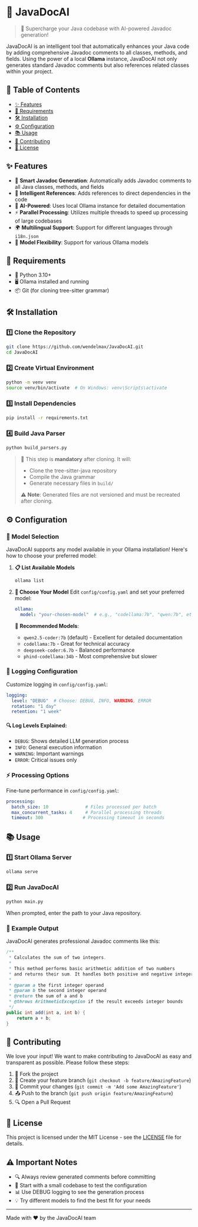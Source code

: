 # 🤖 JavaDocAI 

> 🌟 Supercharge your Java codebase with AI-powered Javadoc generation!

JavaDocAI is an intelligent tool that automatically enhances your Java code by adding comprehensive Javadoc comments to all classes, methods, and fields. Using the power of a local **Ollama** instance, JavaDocAI not only generates standard Javadoc comments but also references related classes within your project.

## 📄 Table of Contents

- [✨ Features](#-features)
- [🚀 Requirements](#-requirements)
- [🛠️ Installation](#️-installation)
- [⚙️ Configuration](#️-configuration)
- [📚 Usage](#-usage)
- [🤝 Contributing](#-contributing)
- [📝 License](#-license)

## ✨ Features

- 🎯 **Smart Javadoc Generation**: Automatically adds Javadoc comments to all Java classes, methods, and fields
- 🔄 **Intelligent References**: Adds references to direct dependencies in the code
- 🧠 **AI-Powered**: Uses local Ollama instance for detailed documentation
- ⚡ **Parallel Processing**: Utilizes multiple threads to speed up processing of large codebases
- 🌍 **Multilingual Support**: Support for different languages through `i18n.json`
- 🎨 **Model Flexibility**: Support for various Ollama models

## 🚀 Requirements

- 🐍 Python 3.10+
- 🖥️ Ollama installed and running
- 📦 Git (for cloning tree-sitter grammar)

## 🛠️ Installation

### 1️⃣ Clone the Repository
```bash
git clone https://github.com/wendelmax/JavaDocAI.git
cd JavaDocAI
```

### 2️⃣ Create Virtual Environment
```bash
python -m venv venv
source venv/bin/activate  # On Windows: venv\Scripts\activate
```

### 3️⃣ Install Dependencies
```bash
pip install -r requirements.txt
```

### 4️⃣ Build Java Parser
```bash
python build_parsers.py
```

> 🔨 This step is **mandatory** after cloning. It will:
> - Clone the tree-sitter-java repository
> - Compile the Java grammar
> - Generate necessary files in `build/`
>
> ⚠️ **Note**: Generated files are not versioned and must be recreated after cloning.

## ⚙️ Configuration

### 🤖 Model Selection

JavaDocAI supports any model available in your Ollama installation! Here's how to choose your preferred model:

1. **📋 List Available Models**
   ```bash
   ollama list
   ```

2. **🎯 Choose Your Model**
   Edit `config/config.yaml` and set your preferred model:
   ```yaml
   ollama:
     model: "your-chosen-model"  # e.g., "codellama:7b", "qwen:7b", etc.
   ```

   🌟 **Recommended Models**:
   - `qwen2.5-coder:7b` (default) - Excellent for detailed documentation
   - `codellama:7b` - Great for technical accuracy
   - `deepseek-coder:6.7b` - Balanced performance
   - `phind-codellama:34b` - Most comprehensive but slower

### 📝 Logging Configuration

Customize logging in `config/config.yaml`:
```yaml
logging:
  level: "DEBUG"  # Choose: DEBUG, INFO, WARNING, ERROR
  rotation: "1 day"
  retention: "1 week"
```

#### 🔍 Log Levels Explained:
- `DEBUG`: Shows detailed LLM generation process
- `INFO`: General execution information
- `WARNING`: Important warnings
- `ERROR`: Critical issues only

### ⚡ Processing Options

Fine-tune performance in `config/config.yaml`:
```yaml
processing:
  batch_size: 10              # Files processed per batch
  max_concurrent_tasks: 4     # Parallel processing threads
  timeout: 300               # Processing timeout in seconds
```

## 📚 Usage

### 1️⃣ Start Ollama Server
```bash
ollama serve
```

### 2️⃣ Run JavaDocAI
```bash
python main.py
```
When prompted, enter the path to your Java repository.

### 📝 Example Output

JavaDocAI generates professional Javadoc comments like this:
```java
/**
 * Calculates the sum of two integers.
 * 
 * This method performs basic arithmetic addition of two numbers
 * and returns their sum. It handles both positive and negative integers.
 *
 * @param a the first integer operand
 * @param b the second integer operand
 * @return the sum of a and b
 * @throws ArithmeticException if the result exceeds integer bounds
 */
public int add(int a, int b) {
    return a + b;
}
```

## 🤝 Contributing

We love your input! We want to make contributing to JavaDocAI as easy and transparent as possible. Please follow these steps:

1. 🍴 Fork the project
2. 🌱 Create your feature branch (`git checkout -b feature/AmazingFeature`)
3. 💾 Commit your changes (`git commit -m 'Add some AmazingFeature'`)
4. 📤 Push to the branch (`git push origin feature/AmazingFeature`)
5. 🔍 Open a Pull Request

## 📝 License

This project is licensed under the MIT License - see the [LICENSE](LICENSE) file for details.

## ⚠️ Important Notes

- 🔍 Always review generated comments before committing
- 🚀 Start with a small codebase to test the configuration
- 📊 Use DEBUG logging to see the generation process
- 💡 Try different models to find the best fit for your needs

---

Made with ❤️ by the JavaDocAI team